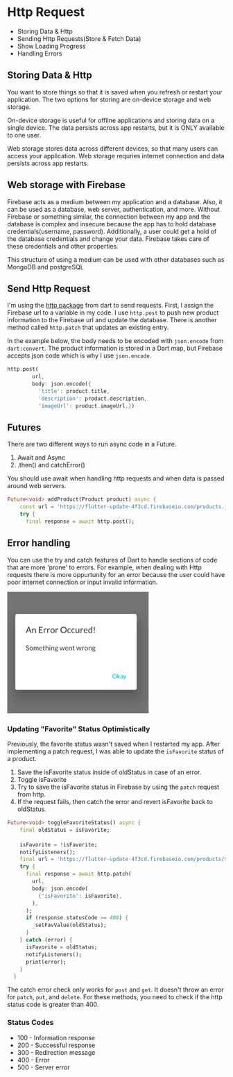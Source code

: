 # Http Request

* Storing Data & Http
* Sending Http Requests(Store & Fetch Data)
* Show Loading Progress
* Handling Errors

## Storing Data & Http

You want to store things so that it is saved when you refresh or restart your application. The two options for storing are
on-device storage and web storage. 

On-device storage is useful for offline applications and storing data on a single device. The data persists across
app restarts, but it is ONLY available to one user. 

Web storage stores data across different devices, so that many users can access your application. Web storage requries internet
connection and data persists across app restarts.



## Web storage with Firebase

Firebase acts as a medium between my application and a database. Also, it can be used as a database, web server, authentication, and more. Without Firebase or something similar, the connection between my app and the database is complex and insecure because the app has to hold database credentials(username, password). Additionally, a user could get a hold of the database credentials and change your data. Firebase takes care of these credentials and other properties. 

This structure of using a medium can be used with other databases such as MongoDB and postgreSQL

## Send Http Request
I'm using the [http package](https://pub.dev/packages/http) from dart to send requests. First, I assign the Firebase url to a variable in my code. I use `http.post` to push new product information to the Firebase url and update the database. There is another method called `http.patch` that updates an existing entry. 

In the example below, the body needs to be encoded with `json.encode` from `dart:convert`. The product information is stored in a Dart map, but Firebase accepts json code which is why I use `json.encode`.

```dart
http.post(
        url,
        body: json.encode({
          'title': product.title,
          'description': product.description,
          'imageUrl': product.imageUrl,})
```

## Futures
There are two different ways to run async code in a Future.

1. Await and Async
2. .then() and catchError()

You should use await when handling http requests and when data is passed around web servers. 

```dart
Future<void> addProduct(Product product) async {
    const url = 'https://flutter-update-4f3cd.firebaseio.com/products.json';
    try {
      final response = await http.post();
```

## Error handling
You can use the try and catch features of Dart to handle sections of code that are more 'prone' to errors. For example, when dealing
with Http requests there is more oppurtunity for an error because the user could have poor internet connection or input invalid information. 

![error image](images/error.png)

### Updating "Favorite" Status Optimistically
Previously, the favorite status wasn't saved when I restarted my app. After implementing a patch request, I was able to update the `isFavorite` status of a product. 

1. Save the isFavorite status inside of oldStatus in case of an error.
2. Toggle isFavorite 
3. Try to save the isFavorite status in Firebase by using the `patch` request from http.
4. If the request fails, then catch the error and revert isFavorite back to oldStatus. 

```dart
Future<void> toggleFavoriteStatus() async {
    final oldStatus = isFavorite;

    isFavorite = !isFavorite;
    notifyListeners();
    final url = 'https://flutter-update-4f3cd.firebaseio.com/products/$id.json';
    try {
      final response = await http.patch(
        url,
        body: json.encode(
          {'isFavorite': isFavorite},
        ),
      );
      if (response.statusCode >= 400) {
        _setFavValue(oldStatus);
      }
    } catch (error) {
      isFavorite = oldStatus;
      notifyListeners();
      print(error);
    }
  }
```

The catch error check only works for `post` and `get`. It doesn't throw an error for `patch`, `put`, and `delete`. For these methods, you need to 
check if the http status code is greater than 400. 

### Status Codes
* 100 - Information response
* 200 - Successful response
* 300 - Redirection message
* 400 - Error
* 500 - Server error